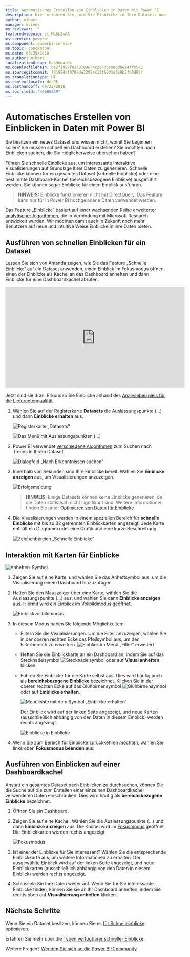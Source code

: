 ```yaml
---
title: Automatisches Erstellen von Einblicken in Daten mit Power BI
description: Hier erfahren Sie, wie Sie Einblicke in Ihre Datasets und Dashboardkacheln erhalten.
author: mihart
manager: kvivek
ms.reviewer: ''
featuredvideoid: et_MLSL2sA8
ms.service: powerbi
ms.component: powerbi-service
ms.topic: conceptual
ms.date: 05/25/2018
ms.author: mihart
LocalizationGroup: Dashboards
ms.openlocfilehash: be2f1997fe27878967ac22435c0a6dbe94ffc5a2
ms.sourcegitcommit: 70192daf070ede3382ac13f6001e0c8b5fb8d934
ms.translationtype: HT
ms.contentlocale: de-DE
ms.lasthandoff: 09/22/2018
ms.locfileid: "46565289"
---
```

# <a name="automatically-generate-data-insights-with-power-bi"></a>Automatisches Erstellen von Einblicken in Daten mit Power BI
Sie besitzen ein neues Dataset und wissen nicht, womit Sie beginnen sollen?  Sie müssen schnell ein Dashboard erstellen?  Sie möchten nach Einblicken suchen, die Sie möglicherweise übersehen haben?

Führen Sie schnelle Einblicke aus, um interessante interaktive Visualisierungen auf Grundlage Ihrer Daten zu generieren. Schnelle Einblicke können für ein gesamtes Dataset (schnelle Einblicke) oder eine bestimmte Dashboard-Kachel (bereichsbezogene Einblicke) ausgeführt werden. Sie können sogar Einblicke für einen Einblick ausführen.

> **HINWEIS:** Einblicke funktionieren nicht mit DirectQuery. Das Feature kann nur für in Power BI hochgeladene Daten verwendet werden.
> 

Das Feature „Einblicke“ basiert auf einer wachsenden Reihe [erweiterter analytischer Algorithmen](end-user-insight-types.md), die in Verbindung mit Microsoft Research entwickelt wurden. Wir möchten damit auch in Zukunft noch mehr Benutzern auf neue und intuitive Weise Einblicke in ihre Daten bieten.

## <a name="run-quick-insights-on-a-dataset"></a>Ausführen von schnellen Einblicken für ein Dataset
Lassen Sie sich von Amanda zeigen, wie Sie das Feature „Schnelle Einblicke“ auf ein Dataset anwenden, einen Einblick im Fokusmodus öffnen, einen der Einblicke als Kachel an das Dashboard anheften und dann Einblicke für eine Dashboardkachel abrufen.

<iframe width="560" height="315" src="https://www.youtube.com/embed/et_MLSL2sA8" frameborder="0" allowfullscreen></iframe>


Jetzt sind sie dran. Erkunden Sie Einblicke anhand des [Analysebeispiels für die Lieferantenqualität](../sample-supplier-quality.md).

1. Wählen Sie auf der Registerkarte **Datasets** die Auslassungspunkte (...) und dann **Einblicke erhalten** aus.
   
    ![Registerkarte „Datasets“](./media/end-user-insights/power-bi-ellipses.png)
   
    ![Das Menü mit Auslassungspunkten (...)](./media/end-user-insights/power-bi-tab.png)
2. Power BI verwendet [verschiedene Algorithmen](end-user-insight-types.md) zum Suchen nach Trends in Ihrem Dataset.
   
    ![Dialogfeld „Nach Erkenntnissen suchen“](./media/end-user-insights/pbi_autoinsightssearching.png)
3. Innerhalb von Sekunden sind Ihre Einblicke bereit.  Wählen Sie **Einblicke anzeigen** aus, um Visualisierungen anzuzeigen.
   
    ![Erfolgsmeldung](./media/end-user-insights/pbi_autoinsightsuccess.png)
   
   > **HINWEIS**: Einige Datasets können keine Einblicke generieren, da die Daten statistisch nicht signifikant sind.  Weitere Informationen finden Sie unter [Optimieren von Daten für Einblicke](../service-insights-optimize.md).
   > 
   > 
1. Die Visualisierungen werden in einem speziellen Bereich für **schnelle Einblicke** mit bis zu 32 getrennten Einblickkarten angezeigt. Jede Karte enthält ein Diagramm oder eine Grafik und eine kurze Beschreibung.
   
    ![Zeichenbereich „Schnelle Einblicke“](./media/end-user-insights/power-bi-insights.png)

## <a name="interact-with-the-insight-cards"></a>Interaktion mit Karten für Einblicke
  ![Anheften-Symbol](./media/end-user-insights/pbi_hover.png)

1. Zeigen Sie auf eine Karte, und wählen Sie das Anheftsymbol aus, um die Visualisierung einem Dashboard hinzuzufügen.
2. Halten Sie den Mauszeiger über eine Karte, wählen Sie die Auslassungspunkte (...) aus, und wählen Sie dann **Einblicke anzeigen** aus. Hiermit wird ein Einblick im Vollbildmodus geöffnet.
   
    ![Einblickvollbildmodus](./media/end-user-insights/power-bi-insight-focus.png)
3. In diesem Modus haben Sie folgende Möglichkeiten:
   
   * Filtern Sie die Visualisierungen.  Um die Filter anzuzeigen, wählen Sie in der oberen rechten Ecke das Pfeilsymbol aus, um den Filterbereich zu erweitern.
        ![Einblick im Menü „Filter“ erweitert](./media/end-user-insights/power-bi-insights-filter-new.png)
   * Heften Sie die Einblickkarte an ein Dashboard an, indem Sie auf das Stecknadelsymbol ![Stecknadelsymbol](./media/end-user-insights/power-bi-pin-icon.png) oder auf **Visual anheften** klicken.
   * Führen Sie Einblicke für die Karte selbst aus. Dies wird häufig auch als **bereichsbezogene Einblicke** bezeichnet. Klicken Sie in der oberen rechten Ecke auf das Glühbirnensymbol ![Glühbirnensymbol](./media/end-user-insights/power-bi-bulb-icon.png) oder auf **Einblicke erhalten**.
     
       ![Menüleiste mit dem Symbol „Einblicke erhalten“](./media/end-user-insights/pbi-autoinsights-tile.png)
     
     Der Einblick wird auf der linken Seite angezeigt, und neue Karten (ausschließlich abhängig von den Daten in diesem Einblick) werden rechts angezeigt.
     
       ![Einblicke in Einblicke](./media/end-user-insights/power-bi-insights-on-insights-new.png)
4. Wenn Sie zum Bereich für Einblicke zurückkehren möchten, wählen Sie links oben **Fokusmodus beenden** aus.

## <a name="run-insights-on-a-dashboard-tile"></a>Ausführen von Einblicken auf einer Dashboardkachel
Anstatt ein gesamtes Dataset nach Einblicken zu durchsuchen, können Sie die Suche auf die zum Erstellen einer einzelnen Dashboardkachel verwendeten Daten einschränken. Dies wird häufig als **bereichsbezogene Einblicke** bezeichnet.

1. Öffnen Sie ein Dashboard.
2. Zeigen Sie auf eine Kachel. Wählen Sie die Auslassungspunkte (...) und dann **Einblicke anzeigen** aus. Die Kachel wird im [Fokusmodus](end-user-focus.md) geöffnet. Die Einblickkarten werden rechts angezeigt.    
   
    ![Fokusmodus](./media/end-user-insights/pbi-insights-tile.png)    
4. Ist einer der Einblicke für Sie interessant? Wählen Sie die entsprechende Einblickkarte aus, um weitere Informationen zu erhalten. Der ausgewählte Einblick wird auf der linken Seite angezeigt, und neue Einblickkarten (ausschließlich abhängig von den Daten in diesem Einblick) werden rechts angezeigt.    
6. Schlüsseln Sie Ihre Daten weiter auf. Wenn Sie für Sie interessante Einblicke finden, können Sie sie an Ihr Dashboard anheften, indem Sie rechts oben auf **Visualisierung anheften** klicken.

## <a name="next-steps"></a>Nächste Schritte
Wenn Sie ein Dataset besitzen, können Sie es [für Schnelleinblicke optimieren](../service-insights-optimize.md).

Erfahren Sie mehr über die [Typen verfügbarer schneller Einblicke](end-user-insight-types.md).

Weitere Fragen? [Wenden Sie sich an die Power BI-Community](http://community.powerbi.com/)

